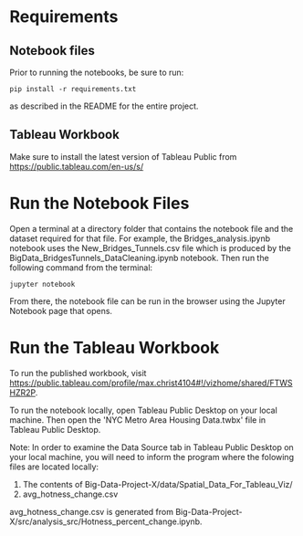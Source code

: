 # Requirements

## Notebook files
Prior to running the notebooks, be sure to run: 
```
pip install -r requirements.txt
```
as described in the README for the entire project. 

## Tableau Workbook
Make sure to install the latest version of Tableau Public from 
https://public.tableau.com/en-us/s/

# Run the Notebook Files
Open a terminal at a directory folder that contains the notebook file and the dataset required for that file. 
For example, the Bridges_analysis.ipynb notebook uses the New_Bridges_Tunnels.csv file which is produced by the BigData_BridgesTunnels_DataCleaning.ipynb notebook.
Then run the following command from the terminal:
```
jupyter notebook
```
From there, the notebook file can be run in the browser using the Jupyter Notebook page that opens.

# Run the Tableau Workbook
To run the published workbook, visit https://public.tableau.com/profile/max.christ4104#!/vizhome/shared/FTWSHZR2P.

To run the notebook locally, open Tableau Public Desktop on your local machine. Then open the 'NYC Metro Area Housing Data.twbx' file in Tableau Public Desktop.

Note: In order to examine the Data Source tab in Tableau Public Desktop on your local machine, you will need to inform the program where the folowing files are located locally:
1. The contents of Big-Data-Project-X/data/Spatial_Data_For_Tableau_Viz/
2. avg_hotness_change.csv

avg_hotness_change.csv is generated from Big-Data-Project-X/src/analysis_src/Hotness_percent_change.ipynb.
